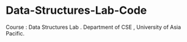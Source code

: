 # Data-Structures-Lab-Code
Course : Data Structures Lab . Department of CSE , University of Asia Pacific.
